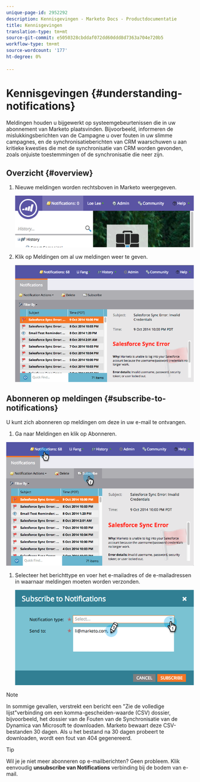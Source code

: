 ```yaml
---
unique-page-id: 2952292
description: Kennisgevingen - Marketo Docs - Productdocumentatie
title: Kennisgevingen
translation-type: tm+mt
source-git-commit: e5050328cbddaf072dd60ddd8d7363a704e720b5
workflow-type: tm+mt
source-wordcount: '177'
ht-degree: 0%

---
```



# Kennisgevingen {#understanding-notifications}

Meldingen houden u bijgewerkt op systeemgebeurtenissen die in uw abonnement van Marketo plaatsvinden. Bijvoorbeeld, informeren de mislukkingsberichten van de Campagne u over fouten in uw slimme campagnes, en de synchronisatieberichten van CRM waarschuwen u aan kritieke kwesties die met de synchronisatie van CRM worden gevonden, zoals onjuiste toestemmingen of de synchronisatie die neer zijn.

## Overzicht {#overview}

1. Nieuwe meldingen worden rechtsboven in Marketo weergegeven.

   ![](assets/image2014-10-10-11-3a32-3a48.png)

1. Klik op Meldingen om al uw meldingen weer te geven.

   ![](assets/image2014-10-10-11-3a55-3a44.png)

## Abonneren op meldingen {#subscribe-to-notifications}

U kunt zich abonneren op meldingen om deze in uw e-mail te ontvangen.

1. Ga naar Meldingen en klik op Abonneren.

![](assets/image2014-10-10-12-3a3-3a29.png)

1. Selecteer het berichttype en voer het e-mailadres of de e-mailadressen in waarnaar meldingen moeten worden verzonden.

   ![](assets/image2014-10-10-13-3a0-3a37.png)

>[!NOTE]
>
>In sommige gevallen, verstrekt een bericht een &quot;Zie de volledige lijst&quot;verbinding om een komma-gescheiden-waarde (CSV) dossier, bijvoorbeeld, het dossier van de Fouten van de Synchronisatie van de Dynamica van Microsoft te downloaden. Marketo bewaart deze CSV-bestanden 30 dagen. Als u het bestand na 30 dagen probeert te downloaden, wordt een fout van 404 gegenereerd.

>[!TIP]
>
>Wil je je niet meer abonneren op e-mailberichten? Geen probleem. Klik eenvoudig **unsubscribe van Notifications** verbinding bij de bodem van e-mail.
